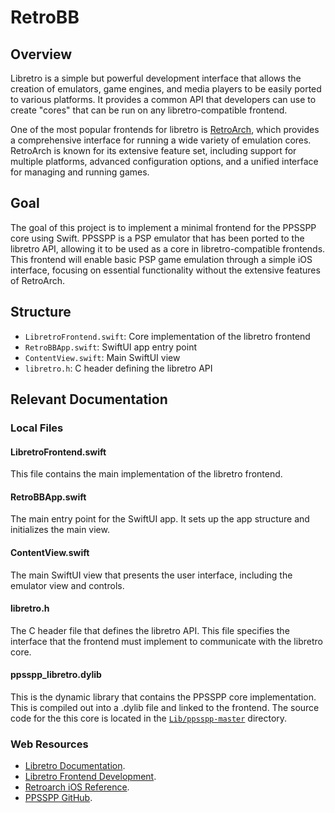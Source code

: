# RetroBB

## Overview
Libretro is a simple but powerful development interface that allows the creation of emulators, game engines, and media players to be easily ported to various platforms. It provides a common API that developers can use to create "cores" that can be run on any libretro-compatible frontend.

One of the most popular frontends for libretro is [RetroArch](https://www.retroarch.com/), which provides a comprehensive interface for running a wide variety of emulation cores. RetroArch is known for its extensive feature set, including support for multiple platforms, advanced configuration options, and a unified interface for managing and running games.

## Goal
The goal of this project is to implement a minimal frontend for the PPSSPP core using Swift. PPSSPP is a PSP emulator that has been ported to the libretro API, allowing it to be used as a core in libretro-compatible frontends. This frontend will enable basic PSP game emulation through a simple iOS interface, focusing on essential functionality without the extensive features of RetroArch.

## Structure
- `LibretroFrontend.swift`: Core implementation of the libretro frontend
- `RetroBBApp.swift`: SwiftUI app entry point
- `ContentView.swift`: Main SwiftUI view
- `libretro.h`: C header defining the libretro API

## Relevant Documentation

### Local Files

#### LibretroFrontend.swift
This file contains the main implementation of the libretro frontend.

#### RetroBBApp.swift
The main entry point for the SwiftUI app. It sets up the app structure and initializes the main view.

#### ContentView.swift
The main SwiftUI view that presents the user interface, including the emulator view and controls.

#### libretro.h
The C header file that defines the libretro API. This file specifies the interface that the frontend must implement to communicate with the libretro core.

#### ppsspp_libretro.dylib
This is the dynamic library that contains the PPSSPP core implementation. This is compiled out into a .dylib file and linked to the frontend.
The source code for the this core is located in the [`Lib/ppsspp-master`](https://github.com/Backbone-Labs/RetroBB-iOS/tree/main/Lib/ppsspp-master) directory.

### Web Resources

- [Libretro Documentation](https://docs.libretro.com/).
- [Libretro Frontend Development](https://docs.libretro.com/development/frontends/).
- [Retroarch iOS Reference](https://docs.libretro.com/development/retroarch/compilation/ios/).
- [PPSSPP GitHub](https://github.com/hrydgard/ppsspp).
